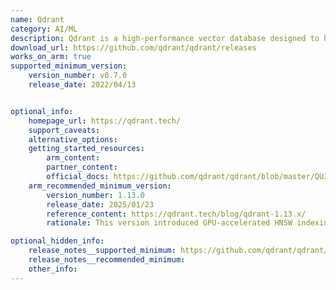 ```yaml
---
name: Qdrant
category: AI/ML
description: Qdrant is a high-performance vector database designed to handle large-scale, high-dimensional vector data. It is particularly useful for applications in machine learning and artificial intelligence.
download_url: https://github.com/qdrant/qdrant/releases
works_on_arm: true
supported_minimum_version:
    version_number: v0.7.0
    release_date: 2022/04/13


optional_info:
    homepage_url: https://qdrant.tech/
    support_caveats:
    alternative_options:
    getting_started_resources:
        arm_content:
        partner_content:
        official_docs: https://github.com/qdrant/qdrant/blob/master/QUICK_START.md
    arm_recommended_minimum_version:
        version_number: 1.13.0
        release_date: 2025/01/23
        reference_content: https://qdrant.tech/blog/qdrant-1.13.x/
        rationale: This version introduced GPU-accelerated HNSW indexing, significantly reducing indexing times by up to 10x compared to CPU-based methods.

optional_hidden_info:
    release_notes__supported_minimum: https://github.com/qdrant/qdrant/releases/tag/v0.7.0
    release_notes__recommended_minimum:
    other_info: 
---
```


